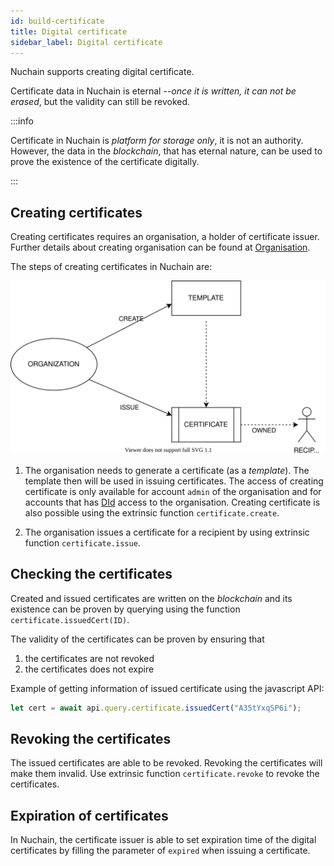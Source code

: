 ```yaml
---
id: build-certificate
title: Digital certificate
sidebar_label: Digital certificate
---
```


Nuchain supports creating digital certificate.

Certificate data in Nuchain is eternal --_once it is written, it can not be erased_, but the validity can still be revoked.

:::info

Certificate in Nuchain is _platform for storage only_, it is not an authority. However, the data in the _blockchain_, that has eternal nature, can be used to prove the existence of the certificate digitally.

:::

## Creating certificates

Creating certificates requires an organisation, a holder of certificate issuer. Further details about creating organisation can be found at [Organisation](build-organization.md).


The steps of creating certificates in Nuchain are:

![Nuchain Certificate](/img/nuchain-certificate.svg)

1. The organisation needs to generate a certificate (as a _template_). The template then will be used in issuing certificates. The access of creating certificate is only available for account `admin` of the organisation and for accounts that has [DId](build-did.md) access to the organisation. Creating certificate is also possible using the extrinsic function `certificate.create`.

2. The organisation issues a certificate for a recipient by using extrinsic function `certificate.issue`.

## Checking the certificates 

Created and issued certificates are written on the _blockchain_ and its existence can be proven by querying using the function `certificate.issuedCert(ID)`.

The validity of the certificates can be proven by ensuring that
1. the certificates are not revoked
2. the certificates does not expire

Example of getting information of issued certificate using the javascript API: 

```javascript
let cert = await api.query.certificate.issuedCert("A35tYxqSP6i");
```

## Revoking the certificates

The issued certificates are able to be revoked. Revoking the certificates will make them invalid. Use extrinsic function `certificate.revoke` to revoke the certificates.

## Expiration of certificates

In Nuchain, the certificate issuer is able to set expiration time of the digital certificates by filling the parameter of `expired` when issuing a certificate.